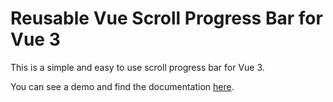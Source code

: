 # Reusable Vue Scroll Progress Bar for Vue 3

This is a simple and easy to use scroll progress bar for Vue 3.

You can see a demo and find the documentation [here](https://carstenbehrens.com/reusable-vue-scroll-progress-bar).
